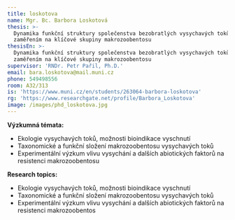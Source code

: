 ```yaml
---
title: loskotova
name: Mgr. Bc. Barbora Loskotová
thesis: >-
  Dynamika funkční struktury společenstva bezobratlých vysychavých toků se
  zaměřením na klíčové skupiny makrozoobentosu
thesisEn: >-
  Dynamika funkční struktury společenstva bezobratlých vysychavých toků se
  zaměřením na klíčové skupiny makrozoobentosu
supervisor: 'RNDr. Petr Pařil, Ph.D.'
email: bara.loskotova@mail.muni.cz
phone: 549498556
room: A32/313
is: 'https://www.muni.cz/en/students/263064-barbora-loskotova'
rg: 'https://www.researchgate.net/profile/Barbora_Loskotova'
image: /images/phd_loskotova.jpg
---
```

<div class="cz">

**Výzkumná témata:**

* Ekologie vysychavých toků, možnosti bioindikace vyschnutí
* Taxonomické a funkční složení makrozoobentosu vysychavých toků
* Experimentální výzkum vlivu vysychání a dalších abiotických faktorů na resistenci makrozoobentosu

</div>

<div class="en">

**Research topics:**

* Ekologie vysychavých toků, možnosti bioindikace vyschnutí
* Taxonomické a funkční složení makrozoobentosu vysychavých toků
* Experimentální výzkum vlivu vysychání a dalších abiotických faktorů na resistenci makrozoobentos

</div>
